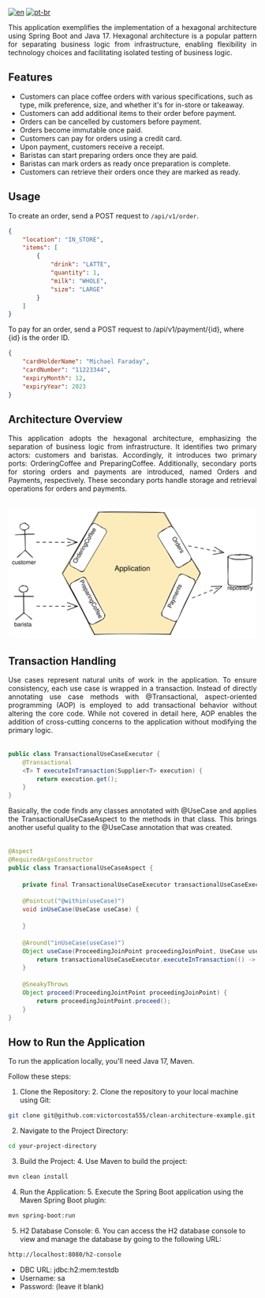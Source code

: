 [![en](https://img.shields.io/badge/lang-en-red.svg)](README.md)
[![pt-br](https://img.shields.io/badge/lang-pt--br-green.svg)](README.pt-br.md)

<div align="justify"> This application exemplifies the implementation of a hexagonal architecture using Spring Boot and Java 17. Hexagonal 
architecture is a popular pattern for separating business logic from infrastructure, enabling flexibility in technology 
choices and facilitating isolated testing of business logic.
</div>

## Features

- Customers can place coffee orders with various specifications, such as type, milk preference, size, and whether it's for in-store or takeaway.
- Customers can add additional items to their order before payment.
- Orders can be cancelled by customers before payment.
- Orders become immutable once paid.
- Customers can pay for orders using a credit card.
- Upon payment, customers receive a receipt.
- Baristas can start preparing orders once they are paid.
- Baristas can mark orders as ready once preparation is complete.
- Customers can retrieve their orders once they are marked as ready.

## Usage

To create an order, send a POST request to `/api/v1/order`.

```json
{
    "location": "IN_STORE",
    "items": [
        {
            "drink": "LATTE",
            "quantity": 1,
            "milk": "WHOLE",
            "size": "LARGE"
        }
    ]
}
```

To pay for an order, send a POST request to /api/v1/payment/{id}, where {id} is the order ID.

```json
{
    "cardHolderName": "Michael Faraday",
    "cardNumber": "11223344",
    "expiryMonth": 12,
    "expiryYear": 2023
}
```



## Architecture Overview

<div align="justify"> This application adopts the hexagonal architecture, emphasizing the separation of business logic from infrastructure. 
It identifies two primary actors: customers and baristas. Accordingly, it introduces two primary ports: OrderingCoffee 
and PreparingCoffee. Additionally, secondary ports for storing orders and payments are introduced, named Orders and 
Payments, respectively. These secondary ports handle storage and retrieval operations for orders and payments.
</div>

<br/>

![Hexagonal Architecture](images/coffee-shop-use-cases.svg)

## Transaction Handling

<div align="justify"> Use cases represent natural units of work in the application. To ensure consistency, each use case is wrapped in a 
transaction. Instead of directly annotating use case methods with @Transactional, aspect-oriented programming (AOP) is 
employed to add transactional behavior without altering the core code. While not covered in detail here, AOP enables the 
addition of cross-cutting concerns to the application without modifying the primary logic.
</div>

<br/>

```java
public class TransactionalUseCaseExecutor {
    @Transactional
    <T> T executeInTransaction(Supplier<T> execution) {
        return execution.get();
    }
}
```

<div align="justify"> Basically, the code finds any classes annotated with @UseCase and applies the TransactionalUseCaseAspect to the methods 
in that class. This brings another useful quality to the @UseCase annotation that was created.
</div>

<br/>

```java
@Aspect
@RequiredArgsConstructor
public class TransactionalUseCaseAspect {

    private final TransactionalUseCaseExecutor transactionalUseCaseExecutor;

    @Pointcut("@within(useCase)")
    void inUseCase(UseCase useCase) {

    }
  
    @Around("inUseCase(useCase)")
    Object useCase(ProceedingJoinPoint proceedingJoinPoint, UseCase useCase) {
        return transactionalUseCaseExecutor.executeInTransaction(() -> proceed(proceedingJoinPoint));
    }

    @SneakyThrows
    Object proceed(ProceedingJointPoint proceedingJoinPoint) {
        return proceedingJointPoint.proceed();
    }
}
```

## How to Run the Application

To run the application locally, you'll need Java 17, Maven.

Follow these steps:

1. Clone the Repository:
   2. Clone the repository to your local machine using Git:

```bash
git clone git@github.com:victorcosta555/clean-architecture-example.git
```
2. Navigate to the Project Directory:

```bash
cd your-project-directory
```
3. Build the Project:
   4. Use Maven to build the project:

```bash
mvn clean install
```

4. Run the Application:
   5. Execute the Spring Boot application using the Maven Spring Boot plugin:

```bash
mvn spring-boot:run
```

5. H2 Database Console:
   6. You can access the H2 database console to view and manage the database by going to the following URL:

```bash
http://localhost:8080/h2-console
```

- DBC URL: jdbc:h2:mem:testdb
- Username: sa
- Password: (leave it blank)
